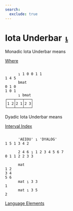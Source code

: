 ```yaml
---
search:
  exclude: true
---
```



<h1 class="heading"><span class="name">Iota Underbar</span> <span class="command">⍸</span></h1>


Monadic Iota Underbar means


[Where](../primitive-functions/where.md)
```apl

      ⍸ 1 0 0 1 1
1 4 5
      bmat
0 1 0
1 0 1
      ⍸ bmat
┌───┬───┬───┐
│1 2│2 1│2 3│
└───┴───┴───┘
```

Dyadic Iota Underbar means


[Interval Index
      ](../primitive-functions/interval-index.md)
```apl

      'AEIOU' ⍸ 'DYALOG'
1 5 1 3 4 2

      2 4 6 ⍸ 1 2 3 4 5 6 7
0 1 1 2 2 3 3

      mat
1 2
3 4
5 6
      mat ⍸ 3 3
1
      mat ⍸ 3 5
2

```


[Language Elements](./language-elements.md)
